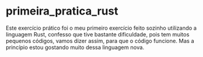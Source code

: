 # primeira_pratica_rust
Este exercício prático foi o meu primeiro exercício feito sozinho utilizando a linguagem Rust, confesso que tive bastante dificuldade, pois tem muitos
pequenos códigos, vamos dizer assim, para que o código funcione.
Mas a princípio estou gostando muito dessa linguagem nova.

